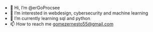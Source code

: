 - 👋 Hi, I’m @erGoProcsee
- 👀 I’m interested in webdesign, cybersecurity and machine learning
- 🌱 I’m currently learning sql and python
- 📫 How to reach me  gomezernesto55@gmail.com

<!---
erGoProcsee/erGoProcsee is a ✨ special ✨ repository because its `README.md` (this file) appears on your GitHub profile.
You can click the Preview link to take a look at your changes.
--->
